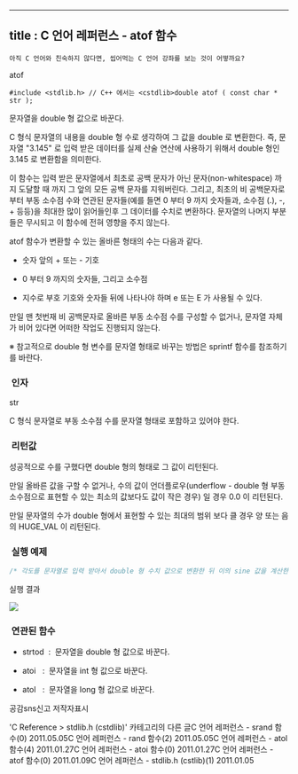 ----------------
title : C 언어 레퍼런스 - atof 함수
--------------



```warning
아직 C 언어와 친숙하지 않다면, 씹어먹는 C 언어 강좌를 보는 것이 어떻까요?
```


atof





```info
#include <stdlib.h> // C++ 에서는 <cstdlib>double atof ( const char * str );
```

문자열을 double 형 값으로 바꾼다.

C 형식 문자열의 내용을 double 형 수로 생각하여 그 값을 double 로 변환한다. 즉, 문자열 "3.145" 로 입력 받은 데이터를 실제 산술 연산에 사용하기 위해서 double 형인 3.145 로 변환함을 의미한다. 

이 함수는 입력 받은 문자열에서 최초로 공백 문자가 아닌 문자(non-whitespace) 까지 도달할 때 까지 그 앞의 모든 공백 문자를 지워버린다. 그리고, 최초의 비 공백문자로 부터 부동 소수점 수와 연관된 문자들(예를 들면 0 부터 9 까지 숫자들과, 소수점 (.), -, + 등등)을 최대한 많이 읽어들인후 그 데이터를 수치로 변환하다. 문자열의 나머지 부분들은 무시되고 이 함수에 전혀 영향을 주지 않는다.

atof 함수가 변환할 수 있는 올바른 형태의 수는 다음과 같다.

* 숫자 앞의 + 또는 - 기호

* 0 부터 9 까지의 숫자들, 그리고 소수점

* 지수로 부호 기호와 숫자들 뒤에 나타나야 하며 e 또는 E 가 사용될 수 있다. 



만일 맨 첫번재 비 공백문자로 올바른 부동 소수점 수를 구성할 수 없거나, 문자열 자체가 비어 있다면 어떠한 작업도 진행되지 않는다. 

※ 참고적으로 double 형 변수를 문자열 형태로 바꾸는 방법은 sprintf 함수를 참조하기를 바란다. 



###  인자




str

C 형식 문자열로 부동 소수점 수를 문자열 형태로 포함하고 있어야 한다. 



###  리턴값




성공적으로 수를 구했다면 double 형의 형태로 그 값이 리턴된다.

만일 올바른 값을 구할 수 없거나, 수의 값이 언더플로우(underflow - double 형 부동 소수점으로 표현할 수 있는 최소의 값보다도 값이 작은 경우) 일 경우 0.0 이 리턴된다.

만일 문자열의 수가 double 형에서 표현할 수 있는 최대의 범위 보다 클 경우 양 또는 음의 HUGE_VAL 이 리턴된다. 



###  실행 예제




```cpp
/* 각도를 문자열로 입력 받아서 double 형 수치 값으로 변환한 뒤 이의 sine 값을 계산한다.이 예제는http://www.cplusplus.com/reference/clibrary/cstdlib/atof/에서 가져왔습니다. */#include <stdio.h>#include <stdlib.h>#include <math.h>int main (){    double n,m;    double pi=3.1415926535;    char szInput [256];    printf ( "Enter degrees: " );    gets ( szInput );    n = atof ( szInput );    m = sin (n*pi/180);    printf ( "The sine of %f degrees is %f\n" , n, m );    return 0;}
```


실행 결과


![](http://img1.daumcdn.net/thumb/R1920x0/?fname=http%3A%2F%2Fcfile5.uf.tistory.com%2Fimage%2F113F11534D29C4192AA79E)




###  연관된 함수




* strtod  :  문자열을 double 형 값으로 바꾼다.  



* atoi
  :  문자열을 int 형 값으로 바꾼다.

* atol
  :  문자열을 long 형 값으로 바꾼다.






공감sns신고
저작자표시

'C Reference > stdlib.h (cstdlib)' 카테고리의 다른 글C 언어 레퍼런스 - srand 함수(0)
2011.05.05C 언어 레퍼런스 - rand 함수(2)
2011.05.05C 언어 레퍼런스 - atol 함수(4)
2011.01.27C 언어 레퍼런스 - atoi 함수(0)
2011.01.27C 언어 레퍼런스 - atof 함수(0)
2011.01.09C 언어 레퍼런스 - stdlib.h (cstlib)(1)
2011.01.05

